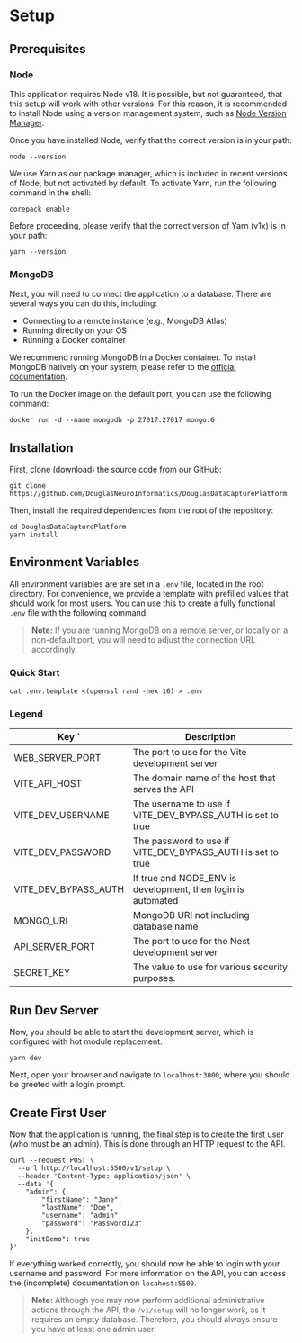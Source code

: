 # Setup

## Prerequisites

### Node

This application requires Node v18. It is possible, but not guaranteed, that this setup will work with other versions. For this reason, it is recommended to install Node using a version management system, such as [Node Version Manager](https://github.com/nvm-sh/nvm).

Once you have installed Node, verify that the correct version is in your path:

```shell
node --version
```

We use Yarn as our package manager, which is included in recent versions of Node, but not activated by default. To activate Yarn, run the following command in the shell:

```shell
corepack enable
```

Before proceeding, please verify that the correct version of Yarn (v1x) is in your path:

```shell
yarn --version
```

### MongoDB

Next, you will need to connect the application to a database. There are several ways you can do this, including:
- Connecting to a remote instance (e.g., MongoDB Atlas)
- Running directly on your OS
- Running a Docker container

We recommend running MongoDB in a Docker container. To install MongoDB natively on your system, please refer to the  [official documentation](https://www.mongodb.com/docs/manual/administration/install-community/).

To run the Docker image on the default port, you can use the following command:

```
docker run -d --name mongodb -p 27017:27017 mongo:6
```

## Installation

First, clone (download) the source code from our GitHub:

```shell
git clone https://github.com/DouglasNeuroInformatics/DouglasDataCapturePlatform
```

Then, install the required dependencies from the root of the repository:

```shell
cd DouglasDataCapturePlatform
yarn install
```

## Environment Variables

All environment variables are are set in a `.env` file, located in the root directory. For convenience, we provide a template with prefilled values that should work for most users. You can use this to create a fully functional `.env` file with the following command:

> **Note:** If you are running MongoDB on a remote server, or locally on a non-default port, you will need to adjust the connection URL accordingly.

### Quick Start

```shell
cat .env.template <(openssl rand -hex 16) > .env
```

### Legend

| Key                   `   | Description                                     |
| ------------------------- | ----------------------------------------------- |
| WEB_SERVER_PORT      			| The port to use for the Vite development server |
| VITE_API_HOST             | The domain name of the host that serves the API |
| VITE_DEV_USERNAME         | The username to use if VITE_DEV_BYPASS_AUTH is set to true |
| VITE_DEV_PASSWORD         | The password to use if VITE_DEV_BYPASS_AUTH is set to true |
| VITE_DEV_BYPASS_AUTH      | If true and NODE_ENV is development, then login is automated |
| MONGO_URI                 | MongoDB URI not including database name |
| API_SERVER_PORT           | The port to use for the Nest development server |
| SECRET_KEY                | The value to use for various security purposes. |

## Run Dev Server

Now, you should be able to start the development server, which is configured with hot module replacement. 

```shell
yarn dev
```

Next, open your browser and navigate to `localhost:3000`, where you should be greeted with a login prompt. 

## Create First User

Now that the application is running, the final step is to create the first user (who must be an admin). This is done through an HTTP request to the API. 

```shell
curl --request POST \
  --url http://localhost:5500/v1/setup \
  --header 'Content-Type: application/json' \
  --data '{
	"admin": {
		"firstName": "Jane",
		"lastName": "Doe",
		"username": "admin",
		"password": "Password123"
	},
	"initDemo": true
}'
```

If everything worked correctly, you should now be able to login with your username and password. For more information on the API, you can access the (incomplete) documentation on `locahost:5500`.

> **Note:** Although you may now perform additional administrative actions through the API, the `/v1/setup` will no longer work, as it requires an empty database. Therefore, you should always ensure you have at least one admin user. 